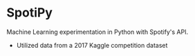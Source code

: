 # SpotiPy
Machine Learning experimentation in Python with Spotify's API.
- Utilized data from a 2017 Kaggle competition dataset
